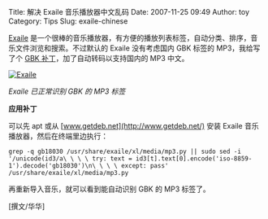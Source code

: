 Title: 解决 Exaile 音乐播放器中文乱码
Date: 2007-11-25 09:49
Author: toy
Category: Tips
Slug: exaile-chinese

[Exaile](http://linuxtoy.org/archives/exaile.html)
是一个很棒的音乐播放器，有方便的播放列表标签，自动分类、排序，音乐文件浏览和搜索。不过默认的
Exaile 没有考虑国内 GBK 标签的 MP3，我给写了个 [GBK
补丁](http://paste.ubuntu.org.cn/4150)，加了自动转码以支持国内的 MP3
中文。

[![Exaile](http://i.linuxtoy.org/i/2007/11/exaile-thumb.png)](http://i.linuxtoy.org/i/2007/11/exaile.png)

*Exaile 已正常识别 GBK 的 MP3 标签*

**应用补丁**

可以先 apt 或从 [www.getdeb.net](http://www.getdeb.net/) 安装 Exaile
音乐播放器，然后在终端里边执行：

`grep -q gb18030 /usr/share/exaile/xl/media/mp3.py || sudo sed -i '/unicode(id3/a\ \ \ \ try: text = id3[t].text[0].encode('iso-8859-1').decode('gb18030')\n\ \ \ \ except: pass' /usr/share/exaile/xl/media/mp3.py`

再重新导入音乐，就可以看到能自动识别 GBK 的 MP3 标签了。

[撰文/华华]
